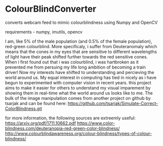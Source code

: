 # ColourBlindConverter
converts webcam feed to mimic colourblindness using Numpy and OpenCV 

requirements - numpy, imutils, opencv 

I am, like 5% of the male population (and 0.5% of the female population), red-green colourblind. 
More specificaly, i suffer from Deuteranomaly which means that the cones in my eyes that are sensitive to different wavelengths of light have their peak shifted further towards the red sensitive cones.
When i first found out that i was colourblind, i was hartbroken as it prevented me from persuing my life long ambition of becoming a train driver!
Now my interests have shifted to understanding and percieving the world around us.
My equal interest in computing has tied in nicely as i have begun to experimented with computer vision in recent years. 
this project aims to make it easier for others to understand my visual imparement by showing them in real-time what the world around us looks like to me.
The bulk of the image manipulation comes from another project on github by tsarjak and can be found here:
https://github.com/tsarjak/Simulate-Correct-ColorBlindness.git

for more information, the following sources are extreemly useful:
https://arxiv.org/pdf/1711.10662.pdf
https://www.color-blindness.com/deuteranopia-red-green-color-blindness/
http://www.colourblindawareness.org/colour-blindness/types-of-colour-blindness/
